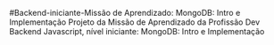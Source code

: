 #Backend-iniciante-Missão de Aprendizado: MongoDB: Intro e Implementação
Projeto da Missão de Aprendizado da Profissão Dev Backend Javascript, nível iniciante: MongoDB: Intro e Implementação
